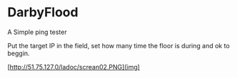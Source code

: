 # DarbyFlood
A Simple ping tester

Put the target IP in the field, set how many time the floor is during and ok to beggin.

[http://51.75.127.0/ladoc/screan02.PNG](img)
